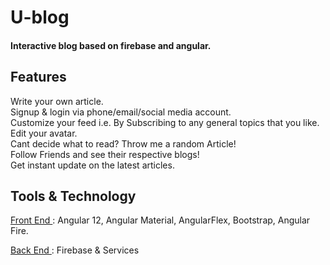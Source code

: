 # U-blog 
#### Interactive blog based on firebase and angular.






## Features

 Write your own article.  <br>
 Signup & login via phone/email/social media account. <br>
 Customize your feed i.e. By Subscribing to any general topics that you like. <br>
 Edit your avatar. <br>
 Cant decide what to read? Throw me a random Article! <br>
 Follow Friends and see their respective blogs! <br>
 Get instant update on the latest articles. <br>




## Tools & Technology

 <ins> Front End </ins> :
 Angular 12,
 Angular Material,
 AngularFlex,
 Bootstrap,
 Angular Fire.


 <ins> Back End </ins> :
 Firebase & Services
 
 
 
 
 
 
